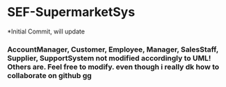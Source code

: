 # SEF-SupermarketSys 

*Initial Commit, will update
### AccountManager, Customer, Employee, Manager, SalesStaff, Supplier, SupportSystem not modified accordingly to UML! Others are. Feel free to modify. even though i really dk how to collaborate on github gg
